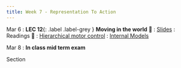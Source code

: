 ```yaml
---
title: Week 7 - Representation To Action
---
```


Mar 6
: **LEC 12**{: .label .label-grey } **Moving in the world** 🎥
    : [Slides]()
: Readings 📖
: [Hierarchical motor control](https://canvas.harvard.edu/files/17050059/download?download_frd=1)
: [Internal Models](https://canvas.harvard.edu/files/17050063/download?download_frd=1)

Mar 8
: **In class mid term exam**

Section
